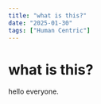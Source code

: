 ```yaml
---
title: "what is this?"
date: "2025-01-30"
tags: ["Human Centric"]
---
```


# what is this?

hello everyone.
